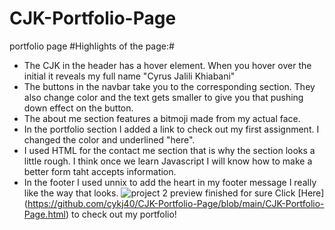# CJK-Portfolio-Page
portfolio page 
#Highlights of the page:#
* The CJK in the header has a hover element. When you hover over the initial it reveals my full name "Cyrus Jalili Khiabani"
* The buttons in the navbar take you to the corresponding section. They also change color and the text gets smaller to give you that pushing down effect on the button.
* The about me section features a bitmoji made from my actual face.
* In the portfolio section I added a link to check out my first assignment. I changed the color and underlined "here".
* I used HTML for the contact me section that is why the section looks a little rough. I think once we learn Javascript I will know how to make a better form taht accepts information.
* In the footer I used unnix to add the heart in my footer message I really like the way that looks.
![project 2 preview finished for sure](https://user-images.githubusercontent.com/102045473/177009116-74d7b11a-7eb1-481d-8c90-09b6b9a96eb8.png)
Click [Here] (https://github.com/cykj40/CJK-Portfolio-Page/blob/main/CJK-Portfolio-Page.html) to check out my portfolio!


